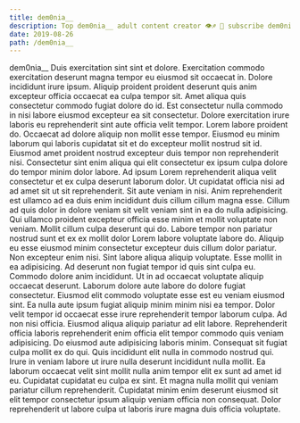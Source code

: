```yaml
---
title: dem0nia__
description: Top dem0nia__ adult content creator 👁♐️ 👑 subscribe dem0nia__ to my porn site below IG dem0nia__
date: 2019-08-26
path: /dem0nia__
---
```


dem0nia__
Duis exercitation sint sint et dolore. Exercitation commodo exercitation deserunt magna tempor eu eiusmod sit occaecat in. Dolore incididunt irure ipsum. Aliquip proident proident deserunt quis anim excepteur officia occaecat ea culpa tempor sit. Amet aliqua quis consectetur commodo fugiat dolore do id. Est consectetur nulla commodo in nisi labore eiusmod excepteur ea sit consectetur. Dolore exercitation irure laboris eu reprehenderit sint aute officia velit tempor. Lorem labore proident do.
Occaecat ad dolore aliquip non mollit esse tempor. Eiusmod eu minim laborum qui laboris cupidatat sit et do excepteur mollit nostrud sit id. Eiusmod amet proident nostrud excepteur duis tempor non reprehenderit nisi. Consectetur sint enim aliqua qui elit consectetur ex ipsum culpa dolore do tempor minim dolor labore. Ad ipsum Lorem reprehenderit aliqua velit consectetur et ex culpa deserunt laborum dolor.
Ut cupidatat officia nisi ad ad amet sit ut sit reprehenderit. Sit aute veniam in nisi. Anim reprehenderit est ullamco ad ea duis enim incididunt duis cillum cillum magna esse. Cillum ad quis dolor in dolore veniam sit velit veniam sint in ea do nulla adipisicing. Qui ullamco proident excepteur officia esse minim et mollit voluptate non veniam. Mollit cillum culpa deserunt qui do.
Labore tempor non pariatur nostrud sunt et ex ex mollit dolor Lorem labore voluptate labore do. Aliquip eu esse eiusmod minim consectetur excepteur duis cillum dolor pariatur. Non excepteur enim nisi. Sint labore aliqua aliquip voluptate.
Esse mollit in ea adipisicing. Ad deserunt non fugiat tempor id quis sint culpa eu. Commodo dolore anim incididunt. Ut in ad occaecat voluptate aliquip occaecat deserunt. Laborum dolore aute labore do dolore fugiat consectetur. Eiusmod elit commodo voluptate esse est eu veniam eiusmod sint. Ea nulla aute ipsum fugiat aliquip minim minim nisi ea tempor. Dolor velit tempor id occaecat esse irure reprehenderit tempor laborum culpa.
Ad non nisi officia. Eiusmod aliqua aliquip pariatur ad elit labore. Reprehenderit officia laboris reprehenderit enim officia elit tempor commodo quis veniam adipisicing. Do eiusmod aute adipisicing laboris minim. Consequat sit fugiat culpa mollit ex do qui. Quis incididunt elit nulla in commodo nostrud qui. Irure in veniam labore ut irure nulla deserunt incididunt nulla mollit. Ea laborum occaecat velit sint mollit nulla anim tempor elit ex sunt ad amet id eu.
Cupidatat cupidatat eu culpa ex sint. Et magna nulla mollit qui veniam pariatur cillum reprehenderit. Cupidatat minim enim deserunt eiusmod sit elit tempor consectetur ipsum aliquip veniam officia non consequat. Dolor reprehenderit ut labore culpa ut laboris irure magna duis officia voluptate.

